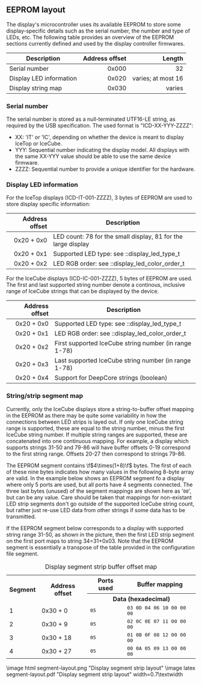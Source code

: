 ## EEPROM layout ##

The display's microcontroller uses its available EEPROM to store some display-specific details
such as the serial number, the number and type of LEDs, etc.
The following table provides an overview of the EEPROM sections currently defined and used by
the display controller firmwares.

Description              | Address offset  | Length
-------------------------|----------------:|------:
Serial number            | 0x000           | 32
Display LED information  | 0x020           | varies; at most 16
Display string map       | 0x030           | varies


### Serial number ###
The serial number is stored as a null-terminated UTF16-LE string, as required by the USB
specification. The used format is "ICD-XX-YYY-ZZZZ":
* XX: 'IT' or 'IC', depending on whether the device is meant to display IceTop or IceCube.
* YYY: Sequential number indicating the display model. All displays with the same XX-YYY value
    should be able to use the same device firmware.
* ZZZZ: Sequential number to provide a unique identifier for the hardware.


### Display LED information ###
For the IceTop displays (ICD-IT-001-ZZZZ),
3 bytes of EEPROM are used to store display specific information:

Address offset | Description
--------------:|-------------
0x20 + 0x0     | LED count: 78 for the small display, 81 for the large display
0x20 + 0x1     | Supported LED type: see ::display_led_type_t
0x20 + 0x2     | LED RGB order: see ::display_led_color_order_t


For the IceCube displays (ICD-IC-001-ZZZZ), 5 bytes of EEPROM are used.
The first and last supported string number denote a continous, inclusive range of IceCube strings
that can be displayed by the device.

Address offset | Description
--------------:|-------------
0x20 + 0x0     | Supported LED type: see ::display_led_type_t
0x20 + 0x1     | LED RGB order: see ::display_led_color_order_t
0x20 + 0x2     | First supported IceCube string number (in range 1-78)
0x20 + 0x3     | Last supported IceCube string number (in range 1-78)
0x20 + 0x4     | Support for DeepCore strings (boolean)


### String/strip segment map ###
Currently, only the IceCube displays store a string-to-buffer offset mapping in the EEPROM as there
may be quite some variability in how the connections between LED strips is layed out.
If only one IceCube string range is supported, these are equal to the string number, minus the
first IceCube string number. If multiple string ranges are supported, these are concatenated
into one continuous mapping.
For example, a display which supports strings 31-50 and 79-86 will have buffer offsets 0-19
correspond to the first string range. Offsets 20-27 then correspond to strings 79-86.

The EEPROM segment contains \f$4\times(1+8)\f$ bytes. The first of each of these nine bytes
indicates how many values in the following 8-byte array are valid.
In the example below shows an EEPROM segment fo a display where only 5 ports are used, but
all ports have 4 segments connected.
The three last bytes (unused) of the segment mappings are shown here as '`00`',
but can be any value.
Care should be taken that mappings for non-existant LED strip segments don't go outside of the
supported IceCube string count, but rather just re-use LED data from other strings if some data
has to be transmitted.

If the EEPROM segment below corresponds to a display with supported string range 31-50, as shown
in the picture, then the first LED strip segment on the first port maps to string 34=31+0x03.
Note that the EEPROM segment is essentially a transpose of the table provided in the configuration
file segment.

<table>
  <caption>Display segment strip buffer offset map</caption>
  <tr>
    <th rowspan="2">Segment</th>
    <th rowspan="2">Address offset</th>
    <th>Ports used</th>
    <th>Buffer mapping</th>
  </tr>
  <tr><th colspan="2">Data (hexadecimal)</th></tr>
  <tr>
    <td>1</td><td>0x30 +  0</td><td><kbd>05</kbd></td><td><kbd>03 0D 04 06 10 00 00 00</kbd></td>
  </tr>
  <tr>
    <td>2</td><td>0x30 +  9</td><td><kbd>05</kbd></td><td><kbd>02 0C 0E 07 11 00 00 00</kbd></td>
  </tr>
  <tr>
    <td>3</td><td>0x30 + 18</td><td><kbd>05</kbd></td><td><kbd>01 0B 0F 08 12 00 00 00</kbd></td>
  </tr>
  <tr>
    <td>4</td><td>0x30 + 27</td><td><kbd>05</kbd></td><td><kbd>00 0A 05 09 13 00 00 00</kbd></td>
  </tr>
</table>

\image html  segment-layout.png "Display segment strip layout"
\image latex segment-layout.pdf "Display segment strip layout" width=0.7\textwidth
